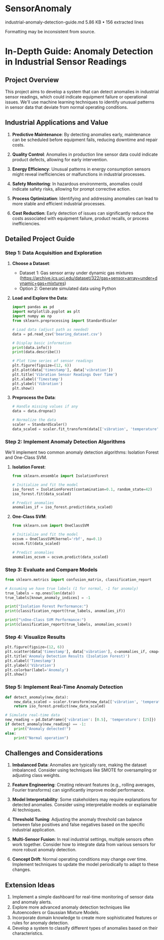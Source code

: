 # SensorAnomaly

industrial-anomaly-detection-guide.md
5.86 KB • 156 extracted lines

Formatting may be inconsistent from source.

# In-Depth Guide: Anomaly Detection in Industrial Sensor Readings

## Project Overview

This project aims to develop a system that can detect anomalies in industrial sensor readings, which could indicate equipment failure or operational issues. We'll use machine learning techniques to identify unusual patterns in sensor data that deviate from normal operating conditions.

## Industrial Applications and Value

1. **Predictive Maintenance**: By detecting anomalies early, maintenance can be scheduled before equipment fails, reducing downtime and repair costs.

2. **Quality Control**: Anomalies in production line sensor data could indicate product defects, allowing for early intervention.

3. **Energy Efficiency**: Unusual patterns in energy consumption sensors might reveal inefficiencies or malfunctions in industrial processes.

4. **Safety Monitoring**: In hazardous environments, anomalies could indicate safety risks, allowing for prompt corrective action.

5. **Process Optimization**: Identifying and addressing anomalies can lead to more stable and efficient industrial processes.

6. **Cost Reduction**: Early detection of issues can significantly reduce the costs associated with equipment failure, product recalls, or process inefficiencies.

## Detailed Project Guide

### Step 1: Data Acquisition and Exploration

1. **Choose a Dataset**:
   - Dataset 1: Gas sensor array under dynamic gas mixtures (https://archive.ics.uci.edu/dataset/322/gas+sensor+array+under+dynamic+gas+mixtures)
   - Option 2: Generate simulated data using Python

2. **Load and Explore the Data**:
   ```python
   import pandas as pd
   import matplotlib.pyplot as plt
   import numpy as np
   from sklearn.preprocessing import StandardScaler

   # Load data (adjust path as needed)
   data = pd.read_csv('bearing_dataset.csv')

   # Display basic information
   print(data.info())
   print(data.describe())

   # Plot time series of sensor readings
   plt.figure(figsize=(12, 6))
   plt.plot(data['timestamp'], data['vibration'])
   plt.title('Vibration Sensor Readings Over Time')
   plt.xlabel('Timestamp')
   plt.ylabel('Vibration')
   plt.show()
   ```

3. **Preprocess the Data**:
   ```python
   # Handle missing values if any
   data = data.dropna()

   # Normalize the data
   scaler = StandardScaler()
   data_scaled = scaler.fit_transform(data[['vibration', 'temperature']])
   ```

### Step 2: Implement Anomaly Detection Algorithms

We'll implement two common anomaly detection algorithms: Isolation Forest and One-Class SVM.

1. **Isolation Forest**:
   ```python
   from sklearn.ensemble import IsolationForest

   # Initialize and fit the model
   iso_forest = IsolationForest(contamination=0.1, random_state=42)
   iso_forest.fit(data_scaled)

   # Predict anomalies
   anomalies_if = iso_forest.predict(data_scaled)
   ```

2. **One-Class SVM**:
   ```python
   from sklearn.svm import OneClassSVM

   # Initialize and fit the model
   ocsvm = OneClassSVM(kernel='rbf', nu=0.1)
   ocsvm.fit(data_scaled)

   # Predict anomalies
   anomalies_ocsvm = ocsvm.predict(data_scaled)
   ```

### Step 3: Evaluate and Compare Models

```python
from sklearn.metrics import confusion_matrix, classification_report

# Assuming we have true labels (1 for normal, -1 for anomaly)
true_labels = np.ones(len(data))
true_labels[known_anomaly_indices] = -1

print("Isolation Forest Performance:")
print(classification_report(true_labels, anomalies_if))

print("\nOne-Class SVM Performance:")
print(classification_report(true_labels, anomalies_ocsvm))
```

### Step 4: Visualize Results

```python
plt.figure(figsize=(12, 6))
plt.scatter(data['timestamp'], data['vibration'], c=anomalies_if, cmap='viridis')
plt.title('Anomaly Detection Results (Isolation Forest)')
plt.xlabel('Timestamp')
plt.ylabel('Vibration')
plt.colorbar(label='Anomaly')
plt.show()
```

### Step 5: Implement Real-Time Anomaly Detection

```python
def detect_anomaly(new_data):
    new_data_scaled = scaler.transform(new_data[['vibration', 'temperature']])
    return iso_forest.predict(new_data_scaled)

# Simulate real-time data
new_reading = pd.DataFrame({'vibration': [0.5], 'temperature': [25]})
if detect_anomaly(new_reading) == -1:
    print("Anomaly detected!")
else:
    print("Normal operation")
```

## Challenges and Considerations

1. **Imbalanced Data**: Anomalies are typically rare, making the dataset imbalanced. Consider using techniques like SMOTE for oversampling or adjusting class weights.

2. **Feature Engineering**: Creating relevant features (e.g., rolling averages, Fourier transforms) can significantly improve model performance.

3. **Model Interpretability**: Some stakeholders may require explanations for detected anomalies. Consider using interpretable models or explainable AI techniques.

4. **Threshold Tuning**: Adjusting the anomaly threshold can balance between false positives and false negatives based on the specific industrial application.

5. **Multi-Sensor Fusion**: In real industrial settings, multiple sensors often work together. Consider how to integrate data from various sensors for more robust anomaly detection.

6. **Concept Drift**: Normal operating conditions may change over time. Implement techniques to update the model periodically to adapt to these changes.

## Extension Ideas

1. Implement a simple dashboard for real-time monitoring of sensor data and anomaly alerts.
2. Explore more advanced anomaly detection techniques like Autoencoders or Gaussian Mixture Models.
3. Incorporate domain knowledge to create more sophisticated features or rules for anomaly detection.
4. Develop a system to classify different types of anomalies based on their characteristics.

